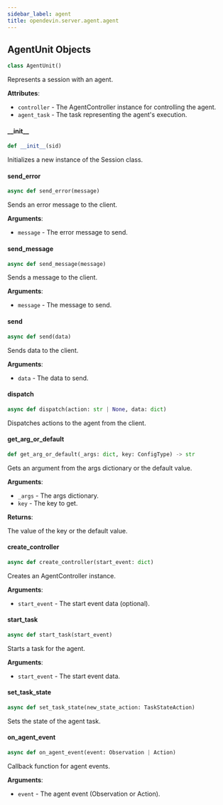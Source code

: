 ```yaml
---
sidebar_label: agent
title: opendevin.server.agent.agent
---
```


## AgentUnit Objects

```python
class AgentUnit()
```

Represents a session with an agent.

**Attributes**:

- `controller` - The AgentController instance for controlling the agent.
- `agent_task` - The task representing the agent&#x27;s execution.

#### \_\_init\_\_

```python
def __init__(sid)
```

Initializes a new instance of the Session class.

#### send\_error

```python
async def send_error(message)
```

Sends an error message to the client.

**Arguments**:

- `message` - The error message to send.

#### send\_message

```python
async def send_message(message)
```

Sends a message to the client.

**Arguments**:

- `message` - The message to send.

#### send

```python
async def send(data)
```

Sends data to the client.

**Arguments**:

- `data` - The data to send.

#### dispatch

```python
async def dispatch(action: str | None, data: dict)
```

Dispatches actions to the agent from the client.

#### get\_arg\_or\_default

```python
def get_arg_or_default(_args: dict, key: ConfigType) -> str
```

Gets an argument from the args dictionary or the default value.

**Arguments**:

- `_args` - The args dictionary.
- `key` - The key to get.
  

**Returns**:

  The value of the key or the default value.

#### create\_controller

```python
async def create_controller(start_event: dict)
```

Creates an AgentController instance.

**Arguments**:

- `start_event` - The start event data (optional).

#### start\_task

```python
async def start_task(start_event)
```

Starts a task for the agent.

**Arguments**:

- `start_event` - The start event data.

#### set\_task\_state

```python
async def set_task_state(new_state_action: TaskStateAction)
```

Sets the state of the agent task.

#### on\_agent\_event

```python
async def on_agent_event(event: Observation | Action)
```

Callback function for agent events.

**Arguments**:

- `event` - The agent event (Observation or Action).

